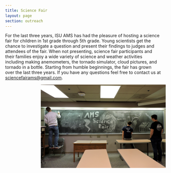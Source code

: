 ```yaml
---
title: Science Fair
layout: page
section: outreach
---
```


For the last three years, ISU AMS has had the pleasure of hosting a science fair for children in 
1st grade through 5th grade. Young scientists get the chance to investigate a question
and present their findings to judges and attendees of the fair. When not presenting, science fair
participants and their families enjoy a wide variety of science and weather activities including
making anemometers, the tornado simulator, cloud pictures, and tornado in a bottle. Starting from
humble beginnings, the fair has grown over the last three years. If you have any questions feel
free to contact us at sciencefairams@gmail.com.

<img src="https://github.com/isuams/isuams/blob/master/uploads/scifair2.png?raw=true" alt="Science Fair 2017" style="width:80%; padding-left: 115px;">
